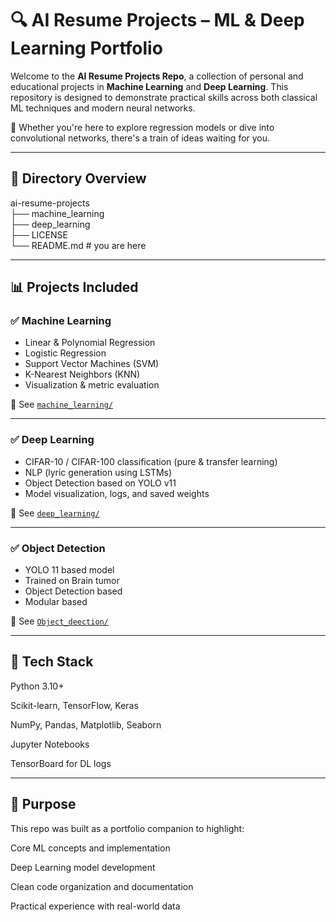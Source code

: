 # 🔍 AI Resume Projects – ML & Deep Learning Portfolio

Welcome to the **AI Resume Projects Repo**, a collection of personal and educational projects in **Machine Learning** and **Deep Learning**. This repository is designed to demonstrate practical skills across both classical ML techniques and modern neural networks.

🧠 Whether you're here to explore regression models or dive into convolutional networks, there's a train of ideas waiting for you.

---
## 🧭 Directory Overview

ai-resume-projects\
├── machine_learning\
├── deep_learning\
├── LICENSE\
└── README.md # you are here


---

## 📊 Projects Included

### ✅ Machine Learning
- Linear & Polynomial Regression
- Logistic Regression
- Support Vector Machines (SVM)
- K-Nearest Neighbors (KNN)
- Visualization & metric evaluation

📂 See [`machine_learning/`](./machine_learning/README.md)

---

### ✅ Deep Learning
- CIFAR-10 / CIFAR-100 classification (pure & transfer learning)
- NLP (lyric generation using LSTMs)
- Object Detection based on YOLO v11
- Model visualization, logs, and saved weights

📂 See [`deep_learning/`](./deep_learning/README.md)

---

### ✅ Object Detection
- YOLO 11 based model 
- Trained on Brain tumor
- Object Detection based 
- Modular based

📂 See [`Object_deection/`](./object_detection/README.md)

---

## 🔧 Tech Stack

Python 3.10+

Scikit-learn, TensorFlow, Keras

NumPy, Pandas, Matplotlib, Seaborn

Jupyter Notebooks

TensorBoard for DL logs

---

## 🎯 Purpose
This repo was built as a portfolio companion to highlight:

Core ML concepts and implementation

Deep Learning model development

Clean code organization and documentation

Practical experience with real-world data

